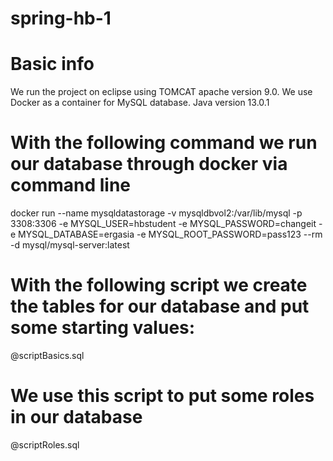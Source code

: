 # spring-hb-1

# Basic info
We run the project on eclipse using TOMCAT apache version 9.0.
We use Docker as a container for MySQL database.
Java version 13.0.1

# With the following command we run our database through docker via command line

docker run --name mysqldatastorage -v mysqldbvol2:/var/lib/mysql -p 3308:3306 -e MYSQL_USER=hbstudent -e MYSQL_PASSWORD=changeit -e MYSQL_DATABASE=ergasia -e MYSQL_ROOT_PASSWORD=pass123 --rm -d mysql/mysql-server:latest

# With the following script we create the tables for our database and put some starting values:

@scriptBasics.sql

# We use this script to put some roles in our database

@scriptRoles.sql

